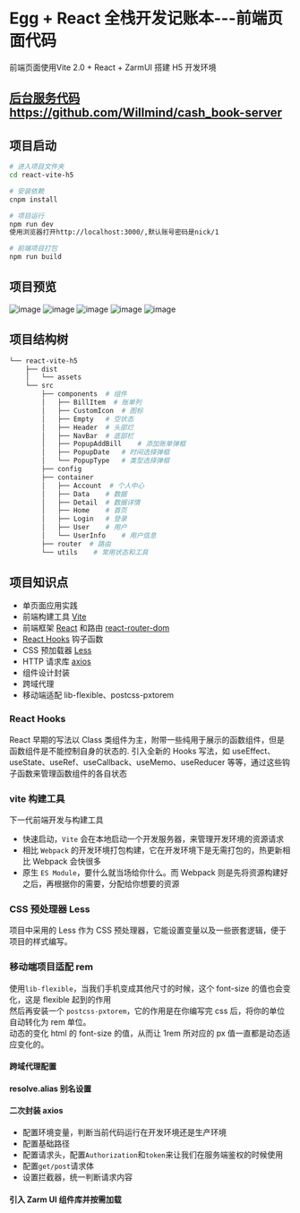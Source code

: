# Egg + React 全栈开发记账本---前端页面代码



前端页面使用Vite 2.0 + React + ZarmUI 搭建 H5 开发环境

## [后台服务代码https://github.com/Willmind/cash_book-server](https://github.com/Willmind/cash_book-server)

## 项目启动

```bash
# 进入项目文件夹
cd react-vite-h5

# 安装依赖
cnpm install

# 项目运行
npm run dev
使用浏览器打开http://localhost:3000/,默认账号密码是nick/1

# 前端项目打包
npm run build
```
## 项目预览
![image](https://raw.githubusercontent.com/Willmind/cash_book-frontEnd/master/images/WechatIMG92.jpeg)
![image](https://raw.githubusercontent.com/Willmind/cash_book-frontEnd/master/images/WechatIMG96.jpeg)
![image](https://raw.githubusercontent.com/Willmind/cash_book-frontEnd/master/images/WechatIMG93.jpeg)
![image](https://raw.githubusercontent.com/Willmind/cash_book-frontEnd/master/images/WechatIMG94.jpeg)
![image](https://raw.githubusercontent.com/Willmind/cash_book-frontEnd/master/images/WechatIMG95.jpeg)

## 项目结构树
```bash
└── react-vite-h5
    ├── dist
    │   └── assets
    └── src
        ├── components  # 组件
        │   ├── BillItem  # 账单列
        │   ├── CustomIcon	# 图标
        │   ├── Empty	# 空状态
        │   ├── Header	# 头部烂
        │   ├── NavBar	# 底部栏
        │   ├── PopupAddBill	# 添加账单弹框
        │   ├── PopupDate	# 时间选择弹框
        │   └── PopupType	# 类型选择弹框
        ├── config
        ├── container
        │   ├── Account  # 个人中心
        │   ├── Data	# 数据
        │   ├── Detail	# 数据详情
        │   ├── Home	# 首页
        │   ├── Login	# 登录
        │   ├── User	# 用户
        │   └── UserInfo	# 用户信息
        ├── router	# 路由
        └── utils	 # 常用状态和工具
```
## 项目知识点
- 单页面应用实践
- 前端构建工具 [Vite](https://cn.vitejs.dev/)
- 前端框架 [React](https://react.docschina.org/) 和路由 [react-router-dom](https://www.npmjs.com/package/react-router-dom)
- [React Hooks](https://react.docschina.org/docs/hooks-intro.html) 钩子函数
- CSS 预加载器 [Less](https://less.bootcss.com/)
- HTTP 请求库 [axios](http://www.axios-js.com/)
- 组件设计封装
- 跨域代理
- 移动端适配 lib-flexible、postcss-pxtorem

### React Hooks
React 早期的写法以 Class 类组件为主，附带一些纯用于展示的函数组件，但是函数组件是不能控制自身的状态的. 
引入全新的 Hooks 写法，如 useEffect、useState、useRef、useCallback、useMemo、useReducer 等等，通过这些钩子函数来管理函数组件的各自状态

### vite 构建工具
下一代前端开发与构建工具
- 快速启动，`Vite` 会在本地启动一个开发服务器，来管理开发环境的资源请求
- 相比 `Webpack` 的开发环境打包构建，它在开发环境下是无需打包的，热更新相比 Webpack 会快很多
- 原生 `ES Module`，要什么就当场给你什么。而 Webpack 则是先将资源构建好之后，再根据你的需要，分配给你想要的资源

### CSS 预处理器 Less
项目中采用的 Less 作为 CSS 预处理器，它能设置变量以及一些嵌套逻辑，便于项目的样式编写。

### 移动端项目适配 rem
使用`lib-flexible`，当我们手机变成其他尺寸的时候，这个 font-size 的值也会变化，这是 flexible 起到的作用  
然后再安装一个 `postcss-pxtorem`，它的作用是在你编写完 css 后，将你的单位自动转化为 rem 单位。  
动态的变化 html 的 font-size 的值，从而让 1rem 所对应的 px 值一直都是动态适应变化的。

#### 跨域代理配置 

#### resolve.alias 别名设置

#### 二次封装 axios
- 配置环境变量，判断当前代码运行在开发环境还是生产环境
- 配置基础路径
- 配置请求头，配置`Authorization`和`token`来让我们在服务端鉴权的时候使用
- 配置`get/post`请求体
- 设置拦截器，统一判断请求内容

#### 引入 Zarm UI 组件库并按需加载



